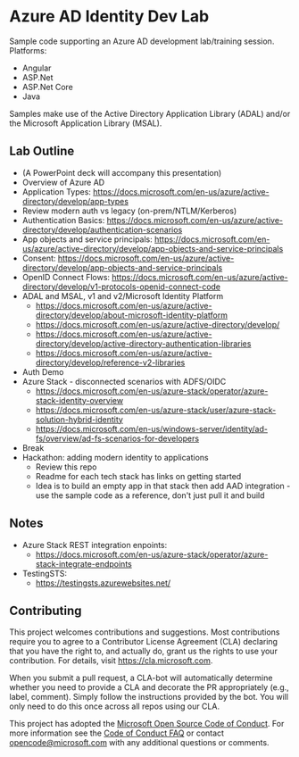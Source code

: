 # Azure AD Identity Dev Lab

Sample code supporting an Azure AD development lab/training session. Platforms:
 * Angular
 * ASP.Net
 * ASP.Net Core
 * Java
 
 Samples make use of the Active Directory Application Library (ADAL) and/or the Microsoft Application Library (MSAL).

## Lab Outline

* (A PowerPoint deck will accompany this presentation)
* Overview of Azure AD
* Application Types: https://docs.microsoft.com/en-us/azure/active-directory/develop/app-types
* Review modern auth vs legacy (on-prem/NTLM/Kerberos)
* Authentication Basics: https://docs.microsoft.com/en-us/azure/active-directory/develop/authentication-scenarios
* App objects and service principals: https://docs.microsoft.com/en-us/azure/active-directory/develop/app-objects-and-service-principals
* Consent: https://docs.microsoft.com/en-us/azure/active-directory/develop/app-objects-and-service-principals
* OpenID Connect Flows: https://docs.microsoft.com/en-us/azure/active-directory/develop/v1-protocols-openid-connect-code
* ADAL and MSAL, v1 and v2/Microsoft Identity Platform
    * https://docs.microsoft.com/en-us/azure/active-directory/develop/about-microsoft-identity-platform
    * https://docs.microsoft.com/en-us/azure/active-directory/develop/
    * https://docs.microsoft.com/en-us/azure/active-directory/develop/active-directory-authentication-libraries
    * https://docs.microsoft.com/en-us/azure/active-directory/develop/reference-v2-libraries
* Auth Demo
* Azure Stack - disconnected scenarios with ADFS/OIDC
    * https://docs.microsoft.com/en-us/azure-stack/operator/azure-stack-identity-overview
    * https://docs.microsoft.com/en-us/azure-stack/user/azure-stack-solution-hybrid-identity
    * https://docs.microsoft.com/en-us/windows-server/identity/ad-fs/overview/ad-fs-scenarios-for-developers
* Break
* Hackathon: adding modern identity to applications
    * Review this repo
    * Readme for each tech stack has links on getting started
    * Idea is to build an empty app in that stack then add AAD integration - use the sample code as a reference, don't just pull it and build

## Notes
* Azure Stack REST integration enpoints:
  * https://docs.microsoft.com/en-us/azure-stack/operator/azure-stack-integrate-endpoints
* TestingSTS:
  * https://testingsts.azurewebsites.net/

## Contributing

This project welcomes contributions and suggestions.  Most contributions require you to agree to a
Contributor License Agreement (CLA) declaring that you have the right to, and actually do, grant us
the rights to use your contribution. For details, visit https://cla.microsoft.com.

When you submit a pull request, a CLA-bot will automatically determine whether you need to provide
a CLA and decorate the PR appropriately (e.g., label, comment). Simply follow the instructions
provided by the bot. You will only need to do this once across all repos using our CLA.

This project has adopted the [Microsoft Open Source Code of Conduct](https://opensource.microsoft.com/codeofconduct/).
For more information see the [Code of Conduct FAQ](https://opensource.microsoft.com/codeofconduct/faq/) or
contact [opencode@microsoft.com](mailto:opencode@microsoft.com) with any additional questions or comments.
